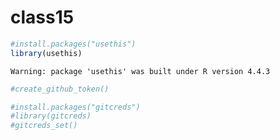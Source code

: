 # class15


``` r
#install.packages("usethis")
library(usethis)
```

    Warning: package 'usethis' was built under R version 4.4.3

``` r
#create_github_token()
```

``` r
#install.packages("gitcreds")
#library(gitcreds)
#gitcreds_set()
```

